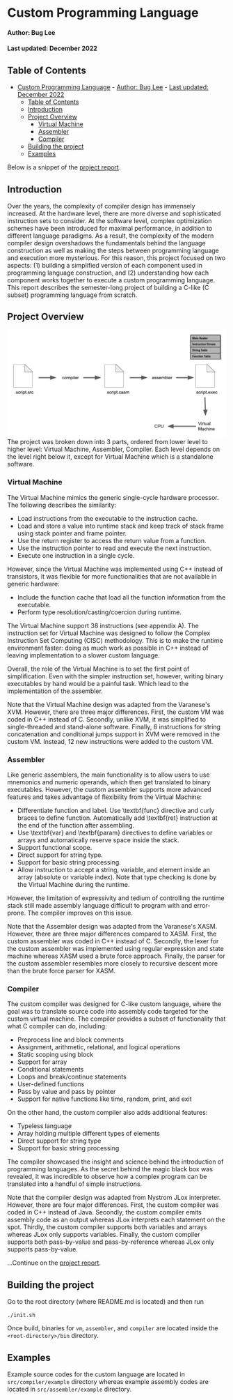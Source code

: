 # Custom Programming Language 
#### Author: Bug Lee
#### Last updated: December 2022

## Table of Contents
- [Custom Programming Language](#custom-programming-language)
      - [Author: Bug Lee](#author-bug-lee)
      - [Last updated: December 2022](#last-updated-december-2022)
  - [Table of Contents](#table-of-contents)
  - [Introduction](#introduction)
  - [Project Overview](#project-overview)
    - [Virtual Machine](#virtual-machine)
    - [Assembler](#assembler)
    - [Compiler](#compiler)
  - [Building the project](#building-the-project)
  - [Examples](#examples)

Below is a snippet of the [project report](proj_report/proj_report.pdf).
## Introduction
Over the years, the complexity of compiler design has immensely increased. At the hardware level, there are more diverse and sophisticated instruction sets to consider. At the software level, complex optimization schemes have been introduced for maximal performance, in addition to different language paradigms. As a result, the complexity of the modern compiler design overshadows the fundamentals behind the language construction as well as making the steps between programming language and execution more mysterious. For this reason, this project focused on two aspects: (1) building a simplified version of each component used in programming language construction, and (2) understanding how each component works together to execute a custom programming language. This report describes the semester-long project of building a C-like (C subset) programming language from scratch. 

## Project Overview
![Roadmap](meeting/road_map.png)
The project was broken down into 3 parts, ordered from lower level to higher level: Virtual Machine, Assembler, Compiler. Each level depends on the level right below it, except for Virtual Machine which is a standalone software.

### Virtual Machine
The Virtual Machine mimics the generic single-cycle hardware processor. The following describes the similarity:

- Load instructions from the executable to the instruction cache. 
- Load and store a value into runtime stack and keep track of stack frame using stack pointer and frame pointer.
- Use the return register to access the return value from a function.
- Use the instruction pointer to read and execute the next instruction.
- Execute one instruction in a single cycle.

However, since the Virtual Machine was implemented using C++ instead of transistors, it was flexible for more functionalities that are not available in generic hardware:
- Include the function cache that load all the function information from the executable.
- Perform type resolution/casting/coercion during runtime.

The Virtual Machine support 38 instructions (see appendix A). The instruction set for Virtual Machine was designed to follow the Complex Instruction Set Computing (CISC) methodology. This is to make the runtime environment faster: doing as much work as possible in C++ instead of leaving implementation to a slower custom language.

Overall, the role of the Virtual Machine is to set the first point of simplification. Even with the simpler instruction set, however, writing binary executables by hand would be a painful task. Which lead to the implementation of the assembler.

Note that the Virtual Machine design was adapted from the Varanese's XVM. However, there are three major differences. First, the custom VM was coded in C++ instead of C. Secondly, unlike XVM, it was simplified to single-threaded and stand-alone software. Finally, 6 instructions for string concatenation and conditional jumps support in XVM were removed in the custom VM. Instead, 12 new instructions were added to the custom VM. 

### Assembler
Like generic assemblers, the main functionality is to allow users to use mnemonics and numeric operands, which then get translated to binary executables. However, the custom assembler supports more advanced features and takes advantage of flexibility from the Virtual Machine:
- Differentiate function and label. Use \textbf{func} directive and curly braces to define function. Automatically add \textbf{ret} instruction at the end of the function after assembling.
- Use \textbf{var} and \textbf{param} directives to define variables or arrays and automatically reserve space inside the stack.
- Support functional scope. 
- Direct support for string type.
- Support for basic string processing.
- Allow instruction to accept a string, variable, and element inside an array (absolute or variable index). Note that type checking is done by the Virtual Machine during the runtime.

However, the limitation of expressivity and tedium of controlling the runtime stack still made assembly language difficult to program with and error-prone. The compiler improves on this issue.

Note that the Assembler design was adapted from the Varanese's XASM. However, there are three major differences compared to XASM. First, the custom assembler was coded in C++ instead of C. Secondly, the lexer for the custom assembler was implemented using regular expression and state machine whereas XASM used a brute force approach. Finally, the parser for the custom assembler resembles more closely to recursive descent more than the brute force parser for XASM. 

### Compiler
The custom compiler was designed for C-like custom language, where the goal was to translate source code into assembly code targeted for the custom virtual machine. The compiler provides a subset of functionality that what C compiler can do, including:
- Preprocess line and block comments
- Assignment, arithmetic, relational, and logical operations
- Static scoping using block
- Support for array
- Conditional statements
- Loops and break/continue statements
- User-defined functions 
- Pass by value and pass by pointer
- Support for native functions like time, random, print, and exit

On the other hand, the custom compiler also adds additional features:
- Typeless language
- Array holding multiple different types of elements
- Direct support for string type
- Support for basic string processing

The compiler showcased the insight and science behind the introduction of programming languages. As the secret behind the magic black box was revealed, it was incredible to observe how a complex program can be translated into a handful of simple instructions.

Note that the compiler design was adapted from Nystrom JLox interpreter. However, there are four major differences. First, the custom compiler was coded in C++ instead of Java. Secondly, the custom compiler emits assembly code as an output whereas JLox interprets each statement on the spot. Thirdly, the custom compiler supports both variables and arrays whereas JLox only supports variables. Finally, the custom compiler supports both pass-by-value and pass-by-reference whereas JLox only supports pass-by-value.


...Continue on the [project report](proj_report/proj_report.pdf).

## Building the project
Go to the root directory (where README.md is located) and then run 
```
./init.sh
```
Once build, binaries for `vm`, `assembler`, and `compiler` are located inside the `<root-directory>/bin` directory.

## Examples
Example source codes for the custom language are located in `src/compiler/example` directory whereas example assembly codes are located in `src/assembler/example` directory.